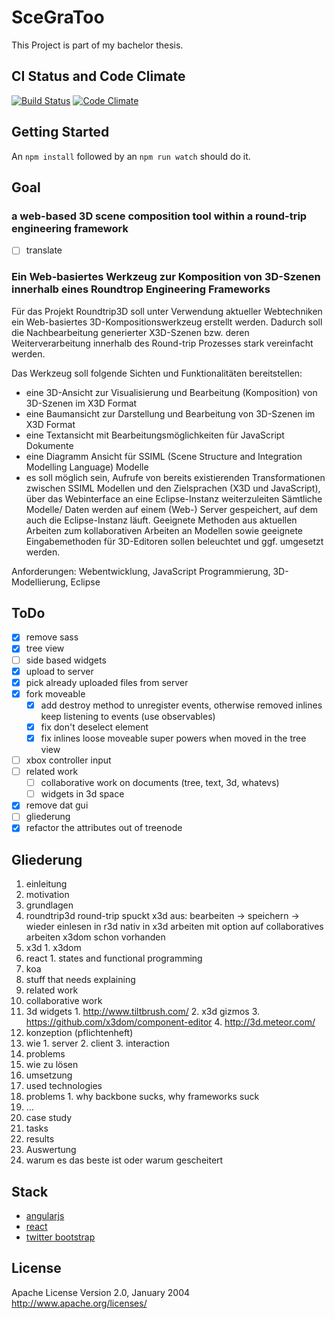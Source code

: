 # SceGraToo

This Project is part of my bachelor thesis.

## CI Status and Code Climate
[![Build Status](https://travis-ci.org/despairblue/scegratoo3.png?branch=master)](https://travis-ci.org/despairblue/scegratoo3) [![Code Climate](https://codeclimate.com/github/despairblue/scegratoo3.png)](https://codeclimate.com/github/despairblue/scegratoo3)

## Getting Started
An `npm install` followed by an `npm run watch` should do it.

## Goal

### a web-based 3D scene composition tool within a round-trip engineering framework
* [ ] translate

<!-- Build a web based 3D scene composition tool for the Project `Roundtrip3D` using current web technologies.
The Tool should provide following views and features -->
<!-- - A 3D View to visualize and edit 3D scenes in the X3DOM format -->
<!-- - A tree view to outline and edit 3D scenes in the X3DOM format -->
<!-- - A text view to edit JavaScript code -->
<!-- - A diagram view for SSIML (`Scene Structure and Integration Modelling Language`) models -->
<!-- - optional feature: launch transformation (transforming SSIML to X3DOM and JavaScript and the other way around) jobs on another machine running an eclipse instance -->

<!-- Requirements: model driven software engineering, web development, JavaScript programming, 3D modeling -->

### Ein Web-basiertes Werkzeug zur Komposition von 3D-Szenen innerhalb eines Roundtrop Engineering Frameworks
Für das Projekt Roundtrip3D soll unter Verwendung aktueller Webtechniken ein Web-basiertes 3D-Kompositionswerkzeug erstellt werden. Dadurch soll die Nachbearbeitung generierter X3D-Szenen bzw. deren Weiterverarbeitung innerhalb des Round-trip Prozesses stark vereinfacht werden.

Das Werkzeug soll folgende Sichten und Funktionalitäten bereitstellen:
  * eine 3D-Ansicht zur Visualisierung und Bearbeitung (Komposition) von 3D-Szenen im X3D Format
  * eine Baumansicht zur Darstellung und Bearbeitung von  3D-Szenen im X3D Format
  * eine Textansicht mit Bearbeitungsmöglichkeiten für JavaScript Dokumente
  * eine Diagramm Ansicht für SSIML (Scene Structure and Integration Modelling Language) Modelle
  * es soll möglich sein, Aufrufe von bereits existierenden Transformationen zwischen SSIML Modellen und den Zielsprachen (X3D und JavaScript), über das Webinterface an eine Eclipse-Instanz weiterzuleiten
Sämtliche Modelle/ Daten werden auf einem (Web-) Server gespeichert, auf dem auch die Eclipse-Instanz läuft. Geeignete Methoden aus aktuellen Arbeiten zum kollaborativen Arbeiten an Modellen sowie geeignete Eingabemethoden für 3D-Editoren sollen beleuchtet und ggf. umgesetzt werden.

Anforderungen: Webentwicklung, JavaScript Programmierung, 3D-Modellierung, Eclipse

## ToDo
- [x] remove sass
- [x] tree view
- [ ] side based widgets
- [x] upload to server
- [x] pick already uploaded files from server
- [x] fork moveable
  - [x] add destroy method to unregister events, otherwise removed inlines keep listening to events (use observables)
  - [x] fix don't deselect element
  - [x] fix inlines loose moveable super powers when moved in the tree view
- [ ] xbox controller input
- [ ] related work
  - [ ] collaborative work on documents (tree, text, 3d, whatevs)
  - [ ] widgets in 3d space
- [x] remove dat gui
- [ ] gliederung
- [x] refactor the attributes out of treenode

## Gliederung

1. einleitung
  1. motivation
2. grundlagen
  1. roundtrip3d
    round-trip spuckt x3d aus: bearbeiten -> speichern -> wieder einlesen in r3d
    nativ in x3d arbeiten mit option auf collaboratives arbeiten
    x3dom schon vorhanden
  1. x3d
    1. x3dom
  2. react
    1. states and functional programming
  3. koa
  4. stuff that needs explaining
3. related work
  1. collaborative work
  2. 3d widgets
    1. http://www.tiltbrush.com/
    2. x3d gizmos
    3. https://github.com/x3dom/component-editor
    4. http://3d.meteor.com/
4. konzeption (pflichtenheft)
  1. wie
    1. server
    2. client
    3. interaction
  3. problems
  4. wie zu lösen
5. umsetzung
  1. used technologies
  1. problems
    1. why backbone sucks, why frameworks suck
  1. ...
6. case study
  1. tasks
  2. results
7. Auswertung
  2. warum es das beste ist oder warum gescheitert


## Stack
- [angularjs](http://angularjs.org/)
- [react]()
- [twitter bootstrap](http://getbootstrap.com/)

## License
Apache License
Version 2.0, January 2004
http://www.apache.org/licenses/
